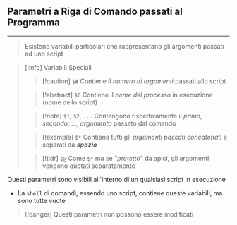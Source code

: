 ## Parametri a Riga di Comando passati al Programma
---
>Esistono variabili particolari che rappresentano gli argomenti passati ad uno script

>[!info] Variabili Speciali
>
>>[!caution] `$#`
>>Contiene il *numero di argomenti* passati allo script
>
>>[!abstract] `$0`
>>Contiene il *nome del processo* in esecuzione (nome  dello script)
>
>>[!note] `$1`, `$2`, `...`
>>Contengono rispettivamente il *primo*, *secondo*, ..., *argomento* passato dal comando
>
>>[!example] `$*`
>>Contiene tutti gli *argomenti passati concatenati* e separati da ***spazio***
>
>>[!tldr] `$@`
>>Come `$*` ma se "*protetto*" da apici, gli argomenti vengono quotati separatamente


Questi parametri sono visibili all'interno di un qualsiasi script in esecuzione
- La `shell` di comandi, essendo uno script, contiene queste variabili, ma sono tutte vuote

>[!danger] Questi parametri non possono essere modificati